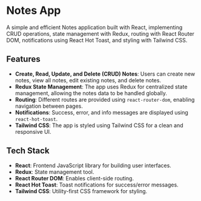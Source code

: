 # Notes App

A simple and efficient Notes application built with React, implementing CRUD operations, state management with Redux, routing with React Router DOM, notifications using React Hot Toast, and styling with Tailwind CSS.

## Features

- **Create, Read, Update, and Delete (CRUD) Notes**: 
  Users can create new notes, view all notes, edit existing notes, and delete notes.
- **Redux State Management**:
  The app uses Redux for centralized state management, allowing the notes data to be handled globally.
- **Routing**:
  Different routes are provided using `react-router-dom`, enabling navigation between pages.
- **Notifications**:
  Success, error, and info messages are displayed using `react-hot-toast`.
- **Tailwind CSS**:
  The app is styled using Tailwind CSS for a clean and responsive UI.

## Tech Stack

- **React**: Frontend JavaScript library for building user interfaces.
- **Redux**: State management tool.
- **React Router DOM**: Enables client-side routing.
- **React Hot Toast**: Toast notifications for success/error messages.
- **Tailwind CSS**: Utility-first CSS framework for styling.
